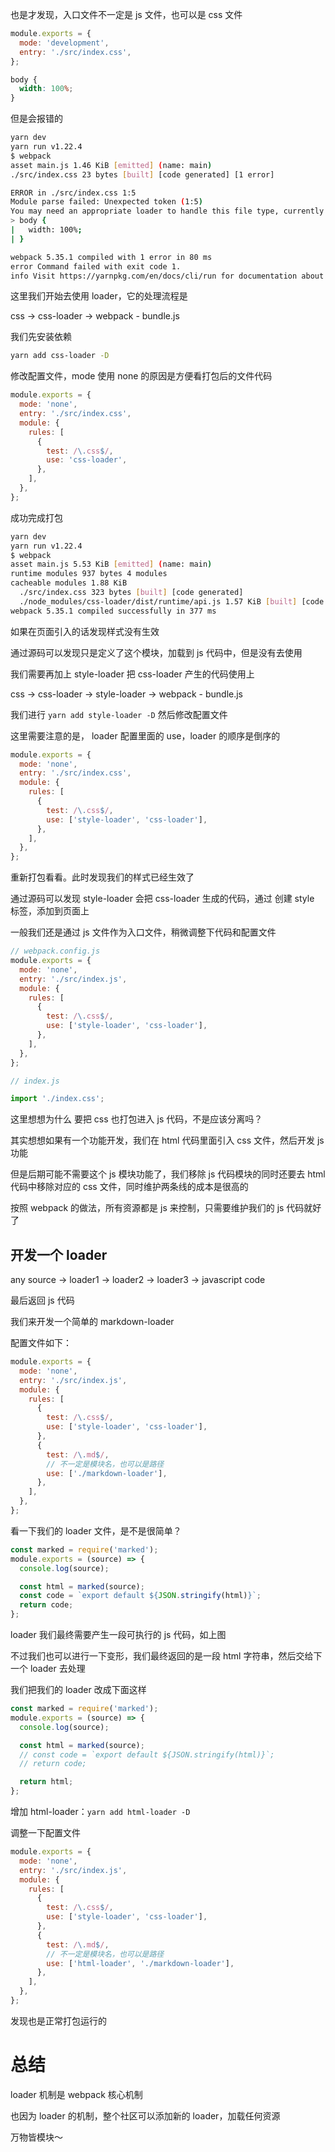 也是才发现，入口文件不一定是 js 文件，也可以是 css 文件

```javascript
module.exports = {
  mode: 'development',
  entry: './src/index.css',
};
```

```css
body {
  width: 100%;
}
```

但是会报错的

```bash
yarn dev
yarn run v1.22.4
$ webpack
asset main.js 1.46 KiB [emitted] (name: main)
./src/index.css 23 bytes [built] [code generated] [1 error]

ERROR in ./src/index.css 1:5
Module parse failed: Unexpected token (1:5)
You may need an appropriate loader to handle this file type, currently no loaders are configured to process this file. See https://webpack.js.org/concepts#loaders
> body {
|   width: 100%;
| }

webpack 5.35.1 compiled with 1 error in 80 ms
error Command failed with exit code 1.
info Visit https://yarnpkg.com/en/docs/cli/run for documentation about this command.
```

这里我们开始去使用 loader，它的处理流程是

css -> css-loader -> webpack - bundle.js

我们先安装依赖

```bash
yarn add css-loader -D
```

修改配置文件，mode 使用 none 的原因是方便看打包后的文件代码

```javascript
module.exports = {
  mode: 'none',
  entry: './src/index.css',
  module: {
    rules: [
      {
        test: /\.css$/,
        use: 'css-loader',
      },
    ],
  },
};
```

成功完成打包

```bash
yarn dev
yarn run v1.22.4
$ webpack
asset main.js 5.53 KiB [emitted] (name: main)
runtime modules 937 bytes 4 modules
cacheable modules 1.88 KiB
  ./src/index.css 323 bytes [built] [code generated]
  ./node_modules/css-loader/dist/runtime/api.js 1.57 KiB [built] [code generated]
webpack 5.35.1 compiled successfully in 377 ms
```

如果在页面引入的话发现样式没有生效

通过源码可以发现只是定义了这个模块，加载到 js 代码中，但是没有去使用

我们需要再加上 style-loader 把 css-loader 产生的代码使用上

css -> css-loader -> style-loader -> webpack - bundle.js

我们进行 `yarn add style-loader -D` 然后修改配置文件

这里需要注意的是， loader 配置里面的 use，loader 的顺序是倒序的

```javascript
module.exports = {
  mode: 'none',
  entry: './src/index.css',
  module: {
    rules: [
      {
        test: /\.css$/,
        use: ['style-loader', 'css-loader'],
      },
    ],
  },
};
```

重新打包看看。此时发现我们的样式已经生效了

通过源码可以发现 style-loader 会把 css-loader 生成的代码，通过 创建 style 标签，添加到页面上

一般我们还是通过 js 文件作为入口文件，稍微调整下代码和配置文件

```javascript
// webpack.config.js
module.exports = {
  mode: 'none',
  entry: './src/index.js',
  module: {
    rules: [
      {
        test: /\.css$/,
        use: ['style-loader', 'css-loader'],
      },
    ],
  },
};

// index.js

import './index.css';
```

这里想想为什么 要把 css 也打包进入 js 代码，不是应该分离吗？

其实想想如果有一个功能开发，我们在 html 代码里面引入 css 文件，然后开发 js 功能

但是后期可能不需要这个 js 模块功能了，我们移除 js 代码模块的同时还要去 html 代码中移除对应的 css 文件，同时维护两条线的成本是很高的

按照 webpack 的做法，所有资源都是 js 来控制，只需要维护我们的 js 代码就好了

## 开发一个 loader

any source -> loader1 -> loader2 -> loader3 -> javascript code

最后返回 js 代码

我们来开发一个简单的 markdown-loader

配置文件如下：

```javascript
module.exports = {
  mode: 'none',
  entry: './src/index.js',
  module: {
    rules: [
      {
        test: /\.css$/,
        use: ['style-loader', 'css-loader'],
      },
      {
        test: /\.md$/,
        // 不一定是模块名，也可以是路径
        use: ['./markdown-loader'],
      },
    ],
  },
};
```

看一下我们的 loader 文件，是不是很简单？

```javascript
const marked = require('marked');
module.exports = (source) => {
  console.log(source);

  const html = marked(source);
  const code = `export default ${JSON.stringify(html)}`;
  return code;
};
```

loader 我们最终需要产生一段可执行的 js 代码，如上图

不过我们也可以进行一下变形，我们最终返回的是一段 html 字符串，然后交给下一个 loader 去处理

我们把我们的 loader 改成下面这样

```javascript
const marked = require('marked');
module.exports = (source) => {
  console.log(source);

  const html = marked(source);
  // const code = `export default ${JSON.stringify(html)}`;
  // return code;

  return html;
};
```

增加 html-loader：`yarn add html-loader -D`

调整一下配置文件

```javascript
module.exports = {
  mode: 'none',
  entry: './src/index.js',
  module: {
    rules: [
      {
        test: /\.css$/,
        use: ['style-loader', 'css-loader'],
      },
      {
        test: /\.md$/,
        // 不一定是模块名，也可以是路径
        use: ['html-loader', './markdown-loader'],
      },
    ],
  },
};
```

发现也是正常打包运行的

# 总结

loader 机制是 webpack 核心机制

也因为 loader 的机制，整个社区可以添加新的 loader，加载任何资源

万物皆模块～
